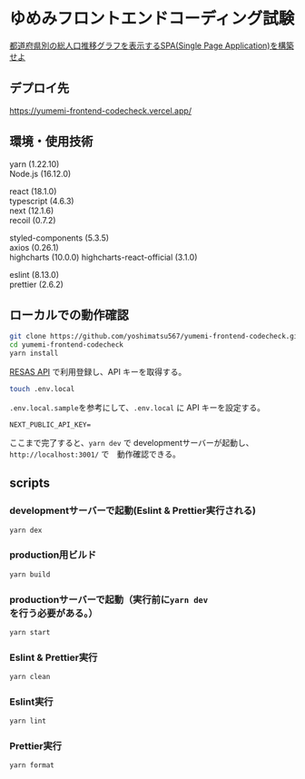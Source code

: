 # ゆめみフロントエンドコーディング試験
[都道府県別の総人口推移グラフを表示するSPA(Single Page Application)を構築せよ](https://notion.yumemi.co.jp/0e9ef27b55704d7882aab55cc86c999d)

## デプロイ先
https://yumemi-frontend-codecheck.vercel.app/

## 環境・使用技術
yarn (1.22.10)  
Node.js (16.12.0)  

react (18.1.0)  
typescript (4.6.3)  
next (12.1.6)  
recoil (0.7.2)  

styled-components (5.3.5)  
axios (0.26.1)  
highcharts (10.0.0)
   highcharts-react-official (3.1.0)  

eslint (8.13.0)  
prettier (2.6.2)

## ローカルでの動作確認

```zsh
git clone https://github.com/yoshimatsu567/yumemi-frontend-codecheck.git
cd yumemi-frontend-codecheck
yarn install
```


[RESAS API](https://opendata.resas-portal.go.jp) で利用登録し、API キーを取得する。

```zsh
touch .env.local
```

`.env.local.sample`を参考にして、`.env.local` に API キーを設定する。
```env
NEXT_PUBLIC_API_KEY=
```

ここまで完了すると、`yarn dev` で developmentサーバーが起動し、`http://localhost:3001/` で　動作確認できる。

## scripts

### developmentサーバーで起動(Eslint & Prettier実行される)
```zsh
yarn dex
```
### production用ビルド
```zsh
yarn build
```
### productionサーバーで起動（実行前に`yarn dev`を行う必要がある。）
```zsh
yarn start
```
### Eslint & Prettier実行
```zsh
yarn clean
```
### Eslint実行
```zsh
yarn lint
```
### Prettier実行
```zsh
yarn format
```

